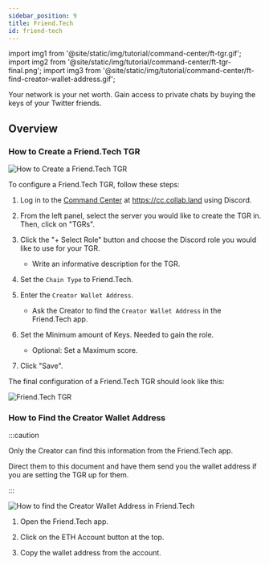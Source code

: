 ```yaml
---
sidebar_position: 9
title: Friend.Tech
id: friend-tech
---
```


import img1 from '@site/static/img/tutorial/command-center/ft-tgr.gif';
import img2 from '@site/static/img/tutorial/command-center/ft-tgr-final.png';
import img3 from '@site/static/img/tutorial/command-center/ft-find-creator-wallet-address.gif';

Your network is your net worth. Gain access to private chats by buying the keys of your Twitter friends.

## Overview

### How to Create a Friend.Tech TGR

<div class="text--center">
   <img  src={img1} alt="How to Create a Friend.Tech TGR" />
</div>

To configure a Friend.Tech TGR, follow these steps:

1. Log in to the [Command Center](../../key-features/command-center) at https://cc.collab.land using Discord.

2. From the left panel, select the server you would like to create the TGR in. Then, click on "TGRs".

3. Click the "+ Select Role" button and choose the Discord role you would like to use for your TGR.
   - Write an informative description for the TGR.

4. Set the `Chain Type` to Friend.Tech.

5. Enter the `Creator Wallet Address`.
   - Ask the Creator to find the `Creator Wallet Address` in the Friend.Tech app.

6. Set the Minimum amount of Keys. Needed to gain the role.
   - Optional: Set a Maximum score.

7. Click "Save".

The final configuration of a Friend.Tech TGR should look like this:

<div class="text--center">
   <img  src={img2} alt="Friend.Tech TGR" />
</div>

### How to Find the Creator Wallet Address

:::caution

Only the Creator can find this information from the Friend.Tech app.

Direct them to this document and have them send you the wallet address if you are setting the TGR up for them.

:::

<div class="text--center">
   <img  src={img3} alt="How to find the Creator Wallet Address in Friend.Tech" />
</div>

1. Open the Friend.Tech app.

2. Click on the ETH Account button at the top.

3. Copy the wallet address from the account.
